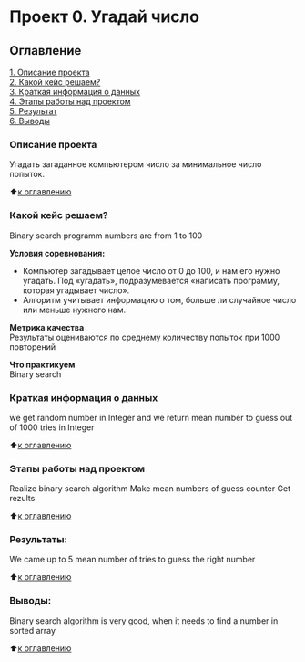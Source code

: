 # Проект 0. Угадай число

## Оглавление  
[1. Описание проекта](.README.md#Описание-проекта)  
[2. Какой кейс решаем?](.README.md#Какой-кейс-решаем)  
[3. Краткая информация о данных](.README.md#Краткая-информация-о-данных)  
[4. Этапы работы над проектом](.README.md#Этапы-работы-над-проектом)  
[5. Результат](.README.md#Результат)    
[6. Выводы](.README.md#Выводы) 

### Описание проекта    
Угадать загаданное компьютером число за минимальное число попыток.

:arrow_up:[к оглавлению](_)


### Какой кейс решаем?    
Binary search programm numbers are from 1 to 100

**Условия соревнования:**  
- Компьютер загадывает целое число от 0 до 100, и нам его нужно угадать. Под «угадать», подразумевается «написать программу, которая угадывает число».
- Алгоритм учитывает информацию о том, больше ли случайное число или меньше нужного нам.

**Метрика качества**     
Результаты оцениваются по среднему количеству попыток при 1000 повторений

**Что практикуем**     
Binary search


### Краткая информация о данных
we get random number in Integer and we return mean number to guess out of 1000 tries in Integer
  
:arrow_up:[к оглавлению](.README.md#Оглавление)


### Этапы работы над проектом  
Realize binary search algorithm
Make mean numbers of guess counter
Get rezults

:arrow_up:[к оглавлению](.README.md#Оглавление)


### Результаты:  
We came up to 5 mean number of tries to guess the right number

:arrow_up:[к оглавлению](.README.md#Оглавление)


### Выводы:  
Binary search algorithm is very good, when it needs to find a number in sorted array

:arrow_up:[к оглавлению](.README.md#Оглавление)
